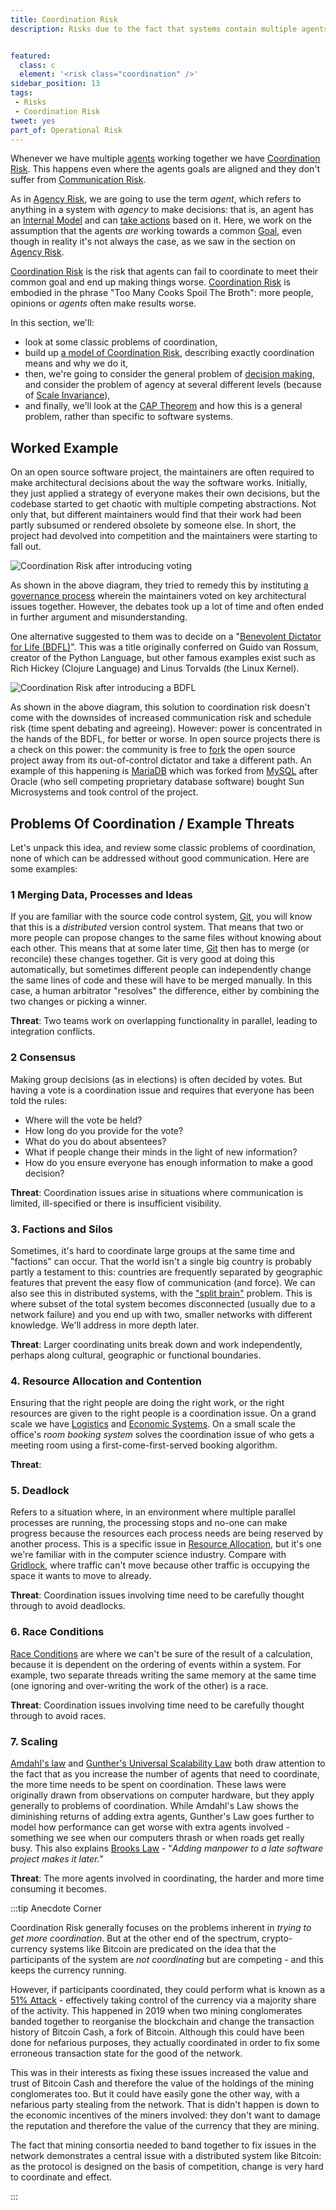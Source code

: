 ```yaml
---
title: Coordination Risk
description: Risks due to the fact that systems contain multiple agents, which need to work together.


featured: 
  class: c
  element: '<risk class="coordination" />'
sidebar_position: 13
tags:
 - Risks
 - Coordination Risk
tweet: yes
part_of: Operational Risk
---
```


<RiskIntro fm={frontMatter} />

Whenever we have multiple [agents](/tags/Agency-Risk) working together we have [Coordination Risk](/tags/Coordination-Risk). This happens even where the agents goals are aligned and they don't suffer from [Communication Risk](/tags/Communication-Risk).

As in [Agency Risk](/tags/Agency-Risk), we are going to use the term _agent_, which refers to anything in a system with _agency_  to make decisions:  that is, an agent has an [Internal Model](/tags/Internal-Model) and can [take actions](/tags/Take-Action) based on it.  Here, we work on the assumption that the agents _are_ working towards a common [Goal](/tags/Goal), even though in reality it's not always the case, as we saw in the section on [Agency Risk](/tags/Agency-Risk).

[Coordination Risk](/tags/Coordination-Risk) is the risk that agents can fail to coordinate to meet their common goal and end up making things worse.  [Coordination Risk](/tags/Coordination-Risk) is embodied in the phrase "Too Many Cooks Spoil The Broth":  more people, opinions or _agents_ often make results worse.

In this section, we'll:

 - look at some classic problems of coordination,
 - build up [a model of Coordination Risk](A-Model-Of-Coordination-Risk), describing exactly coordination means and why we do it,
 - then, we're going to consider the general problem of [decision making](Decision-Making), and consider the problem of agency at several different levels (because of [Scale Invariance](/thinking/Crisis-Mode#invariance-3-scale-invariance)),
 - and finally, we'll look at the [CAP Theorem](CAP-Theorem) and how this is a general problem, rather than specific to software systems. 


## Worked Example

On an open source software project, the maintainers are often required to make architectural decisions about the way the software works.  Initially, they just applied a strategy of everyone makes their own decisions, but the codebase started to get chaotic with multiple competing abstractions.  Not only that, but different maintainers would find that their work had been partly subsumed or rendered obsolete by someone else.   In short, the project had devolved into competition and the maintainers were starting to fall out.

![Coordination Risk after introducing voting](/img/generated/risks/posters/coordination-risk1.svg)

As shown in the above diagram, they tried to remedy this by instituting [a governance process](/tags/Approval) wherein the maintainers voted on key architectural issues together.   However, the debates took up a lot of time and often ended in further argument and misunderstanding.  

One alternative suggested to them was to decide on a "[Benevolent Dictator for Life (BDFL)](https://en.wikipedia.org/wiki/Benevolent_dictator_for_life)".  This was a title originally conferred on Guido van Rossum, creator of the Python Language, but other famous examples exist such as Rich Hickey (Clojure Language) and Linus Torvalds (the Linux Kernel).

![Coordination Risk after introducing a BDFL](/img/generated/risks/posters/coordination-risk2.svg)

As shown in the above diagram, this solution to coordination risk doesn't come with the downsides of increased communication risk and schedule risk (time spent debating and agreeing).   However: power is concentrated in the hands of the BDFL, for better or worse.  In open source projects there is a check on this power:  the community is free to [fork](https://en.wikipedia.org/wiki/Fork_%28software_development%29) the open source project away from its out-of-control dictator and take a different path.  An example of this happening is [MariaDB](https://mariadb.com) which was forked from [MySQL](https://www.mysql.com) after Oracle (who sell competing proprietary database software) bought Sun Microsystems and took control of the project.  


## Problems Of Coordination / Example Threats

Let's unpack this idea, and review some classic problems of coordination, none of which can be addressed without good communication.  Here are some examples:

### 1 Merging Data, Processes and Ideas

If you are familiar with the source code control system, [Git](https://en.wikipedia.org/wiki/Git), you will know that this is a _distributed_ version control system.  That means that two or more people can propose changes to the same files without knowing about each other.  This means that at some later time, [Git](https://en.wikipedia.org/wiki/Git) then has to merge (or reconcile) these changes together.  Git is very good at doing this automatically, but sometimes different people can independently change the same lines of code and these will have to be merged manually.  In this case, a human arbitrator "resolves" the difference, either by combining the two changes or picking a winner.

**Threat**: Two teams work on overlapping functionality in parallel, leading to integration conflicts.

### 2 Consensus

Making group decisions (as in elections) is often decided by votes.  But having a vote is a coordination issue and requires that everyone has been told the rules:

  - Where will the vote be held?  
  - How long do you provide for the vote?  
  - What do you do about absentees?  
  - What if people change their minds in the light of new information?
  - How do you ensure everyone has enough information to make a good decision?
  
**Threat**: Coordination issues arise in situations where communication is limited, ill-specified or there is insufficient visibility.
  
### 3. Factions and Silos

Sometimes, it's hard to coordinate large groups at the same time and "factions" can occur.  That the world isn't a single big country is probably partly a testament to this:  countries are frequently separated by geographic features that prevent the easy flow of communication (and force).   We can also see this in distributed systems, with the ["split brain"](https://en.wikipedia.org/wiki/Split-brain_(computing)) problem.   This is where subset of the total system becomes disconnected (usually due to a network failure) and you end up with two, smaller networks with different knowledge.  We'll address in more depth later.

**Threat**: Larger coordinating units break down and work independently, perhaps along cultural, geographic or functional boundaries.

### 4. Resource Allocation and Contention

Ensuring that the right people are doing the right work, or the right resources are given to the right people is a coordination issue.  On a grand scale we have [Logistics](https://en.wikipedia.org/wiki/Logistics) and [Economic Systems](https://en.wikipedia.org/wiki/Economic_system).  On a small scale the office's _room booking system_ solves the coordination issue of who gets a meeting room using a first-come-first-served booking algorithm.  

**Threat**: 

### 5. Deadlock

Refers to a situation where, in an environment where multiple parallel processes are running, the processing stops and no-one can make progress because the resources each process needs are being reserved by another process.  This is a specific issue in [Resource Allocation](https://en.wikipedia.org/wiki/Resource_allocation), but it's one we're familiar with in the computer science industry.  Compare with [Gridlock](https://en.wikipedia.org/wiki/Gridlock), where traffic can't move because other traffic is occupying the space it wants to move to already. 

**Threat**: Coordination issues involving time need to be carefully thought through to avoid deadlocks.

### 6. Race Conditions

[Race Conditions](https://en.wikipedia.org/wiki/Race_condition) are where we can't be sure of the result of a calculation, because it is dependent on the ordering of events within a system.  For example, two separate threads writing the same memory at the same time (one ignoring and over-writing the work of the other) is a race.  

**Threat**: Coordination issues involving time need to be carefully thought through to avoid races.

### 7. Scaling

[Amdahl's law](https://en.wikipedia.org/wiki/Amdahl's_law) and [Gunther's Universal Scalability Law](https://en.wikipedia.org/wiki/Neil_J._Gunther#Universal_Scalability_Law) both draw attention to the fact that as you increase the number of agents that need to coordinate, the more time needs to be spent on coordination.  These laws were originally drawn from observations on computer hardware, but they apply generally to problems of coordination.  While Amdahl's Law shows the diminishing returns of adding extra agents, Gunther's Law goes further to model how performance can get worse with extra agents involved - something we see when our computers thrash or when roads get really busy.  This also explains [Brooks Law](https://en.wikipedia.org/wiki/The_Mythical_Man-Month) - "_Adding manpower to a late software project makes it later._"

**Threat**: The more agents involved in coordinating, the harder and more time consuming it becomes.  

:::tip Anecdote Corner

Coordination Risk generally focuses on the problems inherent in _trying to get more coordination_.  But at the other end of the spectrum, crypto-currency systems like Bitcoin are predicated on the idea that the participants of the system are _not coordinating_ but are competing - and this keeps the currency running.  

However, if participants coordinated, they could perform what is known as a [51% Attack](https://www.investopedia.com/terms/1/51-attack.asp) - effectively taking control of the currency via a majority share of the activity. This happened in 2019 when two mining conglomerates banded together to reorganise the blockchain and change the transaction history of Bitcoin Cash, a fork of Bitcoin.  Although this could have been done for nefarious purposes, they actually coordinated in order to fix some erroneous transaction state for the good of the network.  

This was in their interests as fixing these issues increased the value and trust of Bitcoin Cash and therefore the value of the holdings of the mining conglomerates too. But it could have easily gone the other way, with a nefarious party stealing from the network.  That is didn't happen is down to the economic incentives of the miners involved:  they don't want to damage the reputation and therefore the value of the currency that they are mining.  

The fact that mining consortia needed to band together to fix issues in the network demonstrates a central issue with a distributed system like Bitcoin:  as the protocol is designed on the basis of competition, change is very hard to coordinate and effect.  

:::
 